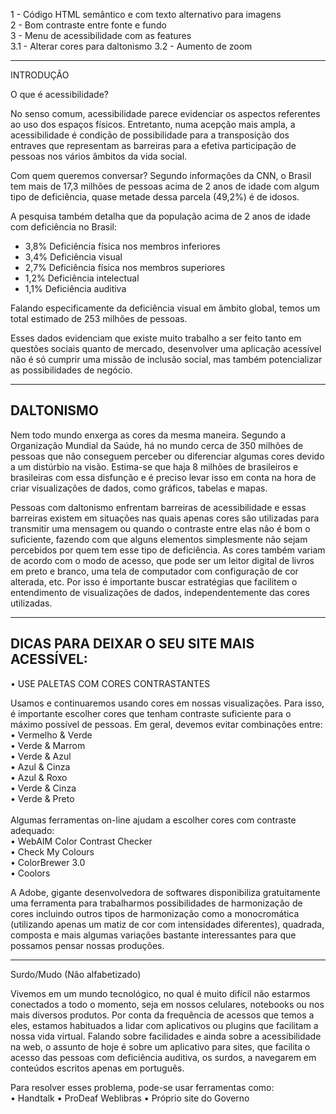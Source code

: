 

1 - Código HTML semântico e com texto alternativo para imagens</br>
2 - Bom contraste entre fonte e fundo</br>
3 - Menu de acessibilidade com as features</br>
 3.1 - Alterar cores para daltonismo
 3.2 - Aumento de zoom 
 
 ----------------------------------------------------------------------------------------------
INTRODUÇÃO

O que é acessibilidade?

No senso comum, acessibilidade parece evidenciar os aspectos referentes ao uso dos espaços físicos. Entretanto, numa acepção mais ampla, a acessibilidade é condição de possibilidade para a transposição dos entraves que representam as barreiras para a efetiva participação de pessoas nos vários âmbitos da vida social.


Com quem queremos conversar? 
Segundo informações da CNN, o Brasil tem mais de 17,3 milhões de pessoas acima de 2 anos de idade com algum tipo de deficiência, quase metade dessa parcela (49,2%) é de idosos. 

A pesquisa também detalha que da população acima de 2 anos de idade com deficiência no Brasil:

- 3,8% Deficiência física nos membros inferiores
- 3,4% Deficiência visual
- 2,7% Deficiência física nos membros superiores
- 1,2% Deficiência intelectual
- 1,1% Deficiência auditiva

Falando especificamente da deficiência visual em âmbito global, temos um total estimado de 253 milhões de pessoas.

Esses dados evidenciam que existe muito trabalho a ser feito tanto em questões sociais quanto de mercado, desenvolver uma aplicação acessível não é só cumprir uma missão de inclusão social, mas também potencializar as possibilidades de negócio.
 
---------------------------------------------------------------------------------------------
 
## DALTONISMO


Nem todo mundo enxerga as cores da mesma maneira. 
Segundo a Organização Mundial da Saúde, há no mundo cerca de 350 milhões de pessoas que não conseguem perceber ou diferenciar algumas cores devido a um distúrbio na visão. Estima-se que haja 8 milhões de brasileiros e brasileiras com essa disfunção e é preciso levar isso em conta na hora de criar visualizações de dados, como gráficos, tabelas e mapas.

Pessoas com daltonismo enfrentam barreiras de acessibilidade e essas barreiras existem em situações nas quais apenas cores são utilizadas para transmitir uma mensagem ou quando o contraste entre elas não é bom o suficiente, fazendo com que alguns elementos simplesmente não sejam percebidos por quem tem esse tipo de deficiência.
As cores também variam de acordo com o modo de acesso, que pode ser um leitor digital de livros em preto e branco, uma tela de computador com configuração de cor alterada, etc.
Por isso é importante buscar estratégias que facilitem o entendimento de visualizações de dados, independentemente das cores utilizadas.


---------------------------------------------------------------------------------------------

## DICAS PARA DEIXAR O SEU SITE MAIS ACESSÍVEL:

•	USE PALETAS COM CORES CONTRASTANTES

Usamos e continuaremos usando cores em nossas visualizações. Para isso, é importante escolher cores que tenham contraste suficiente para o máximo possível de pessoas.
Em geral, devemos evitar combinações entre:</br>
•	Vermelho & Verde</br>
•	Verde & Marrom</br>
•	Verde & Azul</br>
•	Azul & Cinza</br>
•	Azul & Roxo</br>
•	Verde & Cinza</br>
•	Verde & Preto</br></br>
Algumas ferramentas on-line ajudam a escolher cores com contraste adequado:</br>
•	WebAIM Color Contrast Checker</br>
•	Check My Colours</br>
•	ColorBrewer 3.0</br>
•	Coolors

A  Adobe, gigante  desenvolvedora  de softwares disponibiliza    gratuitamente    uma ferramenta    para    trabalharmos possibilidades de harmonização de cores  incluindo outros tipos de harmonização como  a  monocromática  (utilizando  apenas um  matiz
de  cor  com  intensidades diferentes),  quadrada,  composta  e  mais  algumas  variações bastante interessantes para que possamos pensar nossas produções.


 ---------------------------------------------------------------------------------------------
 
Surdo/Mudo (Não alfabetizado)

Vivemos em um mundo tecnológico, no qual é muito difícil não estarmos conectados a todo o momento, seja em nossos celulares, notebooks ou nos mais diversos produtos. Por conta da frequência de acessos que temos a eles, estamos habituados a lidar com aplicativos ou plugins que facilitam a nossa vida virtual.
Falando sobre facilidades e ainda sobre a acessibilidade na web, o assunto de hoje é sobre um aplicativo para sites, que facilita o acesso das pessoas com deficiência auditiva, os surdos, a navegarem em conteúdos escritos apenas em português.

Para resolver esses problema, pode-se usar ferramentas como:</br>
•	Handtalk
•	ProDeaf Weblibras
•	Próprio site do Governo






